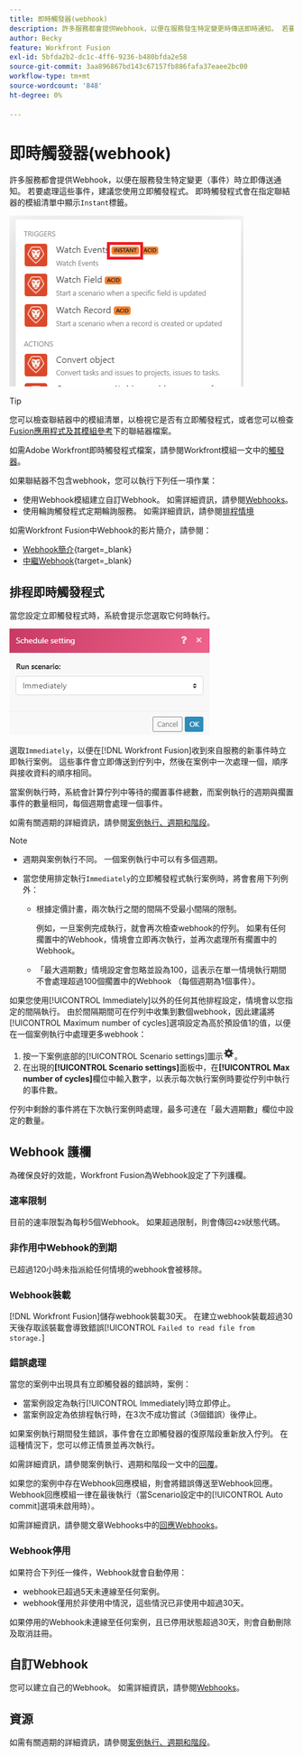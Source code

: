 ```yaml
---
title: 即時觸發器(webhook)
description: 許多服務都會提供Webhook，以便在服務發生特定變更時傳送即時通知。 若要處理這些通知，建議您使用立即觸發程式。 本文說明Adobe Workfront Fusion中即時觸發器的使用及功能。
author: Becky
feature: Workfront Fusion
exl-id: 5bfda2b2-dc1c-4ff6-9236-b480bfda2e58
source-git-commit: 3aa896867bd143c67157fb886fafa37eaee2bc00
workflow-type: tm+mt
source-wordcount: '848'
ht-degree: 0%

---
```


# 即時觸發器(webhook)

許多服務都會提供Webhook，以便在服務發生特定變更（事件）時立即傳送通知。 若要處理這些事件，建議您使用立即觸發程式。 即時觸發程式會在指定聯結器的模組清單中顯示`Instant`標籤。

![即時](assets/instant.png)

>[!TIP]
>
>您可以檢查聯結器中的模組清單，以檢視它是否有立即觸發程式，或者您可以檢查[Fusion應用程式及其模組參考](/help/workfront-fusion/references/apps-and-modules/apps-and-modules-toc.md)下的聯結器檔案。
>
>如需Adobe Workfront即時觸發程式檔案，請參閱Workfront模組一文中的[觸發器](/help/workfront-fusion/references/apps-and-modules/adobe-connectors/workfront-modules.md#triggers)。

如果聯結器不包含webhook，您可以執行下列任一項作業：

* 使用Webhook模組建立自訂Webhook。
如需詳細資訊，請參閱[Webhooks](/help/workfront-fusion/references/apps-and-modules/universal-connectors/webhooks-updated.md)。
* 使用輪詢觸發程式定期輪詢服務。
如需詳細資訊，請參閱[排程情境](/help/workfront-fusion/create-scenarios/config-scenarios-settings/schedule-a-scenario.md)

如需Workfront Fusion中Webhook的影片簡介，請參閱：

* [Webhook簡介](https://video.tv.adobe.com/v/3427025/){target=_blank}
* [中繼Webhook](https://video.tv.adobe.com/v/3427030/){target=_blank}

## 排程即時觸發程式

當您設定立即觸發程式時，系統會提示您選取它何時執行。

![排程設定](assets/schedule-setting.png)

選取`Immediately`，以便在[!DNL Workfront Fusion]收到來自服務的新事件時立即執行案例。 這些事件會立即傳送到佇列中，然後在案例中一次處理一個，順序與接收資料的順序相同。

當案例執行時，系統會計算佇列中等待的擱置事件總數，而案例執行的週期與擱置事件的數量相同，每個週期會處理一個事件。

如需有關週期的詳細資訊，請參閱[案例執行、週期和階段](/help/workfront-fusion/references/scenarios/scenario-execution-cycles-phases.md)。

>[!NOTE]
>
>* 週期與案例執行不同。 一個案例執行中可以有多個週期。
>* 當您使用排定執行`Immediately`的立即觸發程式執行案例時，將會套用下列例外：
>
>     * 根據定價計畫，兩次執行之間的間隔不受最小間隔的限制。
>
>       例如，一旦案例完成執行，就會再次檢查webhook的佇列。 如果有任何擱置中的Webhook，情境會立即再次執行，並再次處理所有擱置中的Webhook。
>   
>     * 「最大週期數」情境設定會忽略並設為100，這表示在單一情境執行期間不會處理超過100個擱置中的Webhook （每個週期為1個事件）。
>


如果您使用[!UICONTROL Immediately]以外的任何其他排程設定，情境會以您指定的間隔執行。 由於間隔期間可在佇列中收集到數個webhook，因此建議將[!UICONTROL Maximum number of cycles]選項設定為高於預設值1的值，以便在一個案例執行中處理更多webhook：

1. 按一下案例底部的[!UICONTROL Scenario settings]圖示![案例設定圖示](assets/scenario-settings-icon.png)。
1. 在出現的&#x200B;**[!UICONTROL Scenario settings]**&#x200B;面板中，在&#x200B;**[!UICONTROL Max number of cycles]**&#x200B;欄位中輸入數字，以表示每次執行案例時要從佇列中執行的事件數。

佇列中剩餘的事件將在下次執行案例時處理，最多可達在「最大週期數」欄位中設定的數量。

## Webhook 護欄

為確保良好的效能，Workfront Fusion為Webhook設定了下列護欄。

### 速率限制

目前的速率限製為每秒5個Webhook。 如果超過限制，則會傳回`429`狀態代碼。

### 非作用中Webhook的到期

已超過120小時未指派給任何情境的webhook會被移除。

### Webhook裝載

[!DNL Workfront Fusion]儲存webhook裝載30天。 在建立webhook裝載超過30天後存取該裝載會導致錯誤[!UICONTROL `Failed to read file from storage.`]

### 錯誤處理

當您的案例中出現具有立即觸發器的錯誤時，案例：

* 當案例設定為執行[!UICONTROL Immediately]時立即停止。
* 當案例設定為依排程執行時，在3次不成功嘗試（3個錯誤）後停止。

如果案例執行期間發生錯誤，事件會在立即觸發器的復原階段重新放入佇列。 在這種情況下，您可以修正情景並再次執行。

如需詳細資訊，請參閱案例執行、週期和階段一文中的[回覆](/help/workfront-fusion/references/scenarios/scenario-execution-cycles-phases.md#rollback)。

如果您的案例中存在Webhook回應模組，則會將錯誤傳送至Webhook回應。 Webhook回應模組一律在最後執行（當Scenario設定中的[!UICONTROL Auto commit]選項未啟用時）。

如需詳細資訊，請參閱文章Webhooks中的[回應Webhooks](/help/workfront-fusion/references/apps-and-modules/universal-connectors/webhooks-updated.md#responding-to-webhooks)。

### Webhook停用

如果符合下列任一條件，Webhook就會自動停用：

* webhook已超過5天未連線至任何案例。
* webhook僅用於非使用中情況，這些情況已非使用中超過30天。

如果停用的Webhook未連線至任何案例，且已停用狀態超過30天，則會自動刪除及取消註冊。

## 自訂Webhook

您可以建立自己的Webhook。 如需詳細資訊，請參閱[Webhooks](/help/workfront-fusion/references/apps-and-modules/universal-connectors/webhooks-updated.md)。

## 資源

如需有關週期的詳細資訊，請參閱[案例執行、週期和階段](/help/workfront-fusion/references/scenarios/scenario-execution-cycles-phases.md)。
